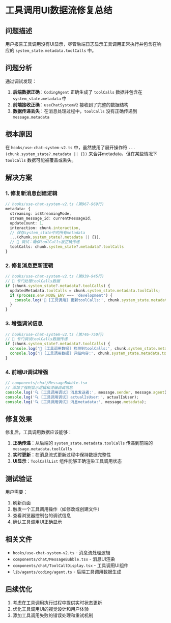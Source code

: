 # 工具调用UI数据流修复总结

## 问题描述

用户报告工具调用没有UI显示，尽管后端日志显示工具调用正常执行并包含在响应的 `system_state.metadata.toolCalls` 中。

## 问题分析

通过调试发现：

1. **后端数据正确**：`CodingAgent` 正确生成了 `toolCalls` 数据并包含在 `system_state.metadata` 中
2. **前端接收正确**：`useChatSystemV2` 接收到了完整的数据结构
3. **数据传递丢失**：在消息处理过程中，`toolCalls` 没有正确传递到 `message.metadata`

## 根本原因

在 `hooks/use-chat-system-v2.ts` 中，虽然使用了展开操作符 `...(chunk.system_state?.metadata || {})` 来合并metadata，但在某些情况下 `toolCalls` 数据可能被覆盖或丢失。

## 解决方案

### 1. 修复新消息创建逻辑

```typescript
// hooks/use-chat-system-v2.ts (第967-969行)
metadata: { 
  streaming: isStreamingMode,
  stream_message_id: currentMessageId,
  updateCount: 1,
  interaction: chunk.interaction,
  // 保存system_state中的所有metadata
  ...(chunk.system_state?.metadata || {}),
  // 🔧 调试：确保toolCalls被正确传递
  toolCalls: chunk.system_state?.metadata?.toolCalls
}
```

### 2. 修复消息更新逻辑

```typescript
// hooks/use-chat-system-v2.ts (第939-945行)
// 🔧 专门处理toolCalls数据
if (chunk.system_state?.metadata?.toolCalls) {
  updatedMetadata.toolCalls = chunk.system_state.metadata.toolCalls;
  if (process.env.NODE_ENV === 'development') {
    console.log('🎯 [工具调用] 更新toolCalls:', chunk.system_state.metadata.toolCalls.length, '个工具调用');
  }
}
```

### 3. 增强调试信息

```typescript
// hooks/use-chat-system-v2.ts (第746-750行)
// 🔧 专门调试toolCalls数据传递
if (chunk.system_state?.metadata?.toolCalls) {
  console.log('🎯 [工具调用数据] 检测到toolCalls:', chunk.system_state.metadata.toolCalls.length, '个');
  console.log('🎯 [工具调用数据] 详细内容:', chunk.system_state.metadata.toolCalls);
}
```

### 4. 前端UI调试增强

```typescript
// components/chat/MessageBubble.tsx
// 添加了强制显示逻辑和详细调试信息
console.log('🔍 [工具调用调试] 消息发送者:', message.sender, message.agent);
console.log('🔍 [工具调用调试] actualIsUser:', actualIsUser);
console.log('🔍 [工具调用调试] 消息metadata:', message.metadata);
```

## 修复效果

修复后，工具调用数据应该能够：

1. **正确传递**：从后端的 `system_state.metadata.toolCalls` 传递到前端的 `message.metadata.toolCalls`
2. **实时更新**：在消息流式更新过程中保持数据完整性
3. **UI显示**：`ToolCallList` 组件能够正确渲染工具调用状态

## 测试验证

用户需要：

1. 刷新页面
2. 触发一个工具调用操作（如修改或创建文件）
3. 查看浏览器控制台的调试信息
4. 确认工具调用UI正确显示

## 相关文件

- `hooks/use-chat-system-v2.ts` - 消息流处理逻辑
- `components/chat/MessageBubble.tsx` - 消息UI渲染
- `components/chat/ToolCallDisplay.tsx` - 工具调用UI组件
- `lib/agents/coding/agent.ts` - 后端工具调用数据生成

## 后续优化

1. 考虑在工具调用执行过程中提供实时状态更新
2. 优化工具调用UI的视觉设计和用户体验
3. 添加工具调用失败的错误处理和重试机制
